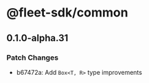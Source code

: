 # @fleet-sdk/common

## 0.1.0-alpha.31

### Patch Changes

- b67472a: Add `Box<T, R>` type improvements

